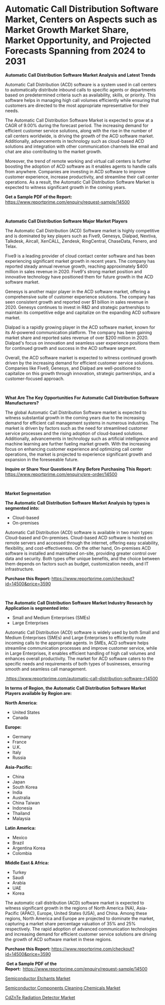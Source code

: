 <p><h1>Automatic Call Distribution Software Market, Centers on Aspects such as Market Growth Market Share, Market Opportunity, and Projected Forecasts Spanning from 2024 to 2031</h1></p><p><strong>Automatic Call Distribution Software Market Analysis and Latest Trends</strong></p>
<p><p>Automatic Call Distribution (ACD) software is a system used in call centers to automatically distribute inbound calls to specific agents or departments based on predetermined criteria such as availability, skills, or priority. This software helps in managing high call volumes efficiently while ensuring that customers are directed to the most appropriate representative for their needs.</p><p>The Automatic Call Distribution Software Market is expected to grow at a CAGR of 9.00% during the forecast period. The increasing demand for efficient customer service solutions, along with the rise in the number of call centers worldwide, is driving the growth of the ACD software market. Additionally, advancements in technology such as cloud-based ACD solutions and integration with other communication channels like email and chat are also contributing to the market growth.</p><p>Moreover, the trend of remote working and virtual call centers is further boosting the adoption of ACD software as it enables agents to handle calls from anywhere. Companies are investing in ACD software to improve customer experience, increase productivity, and streamline their call center operations. As a result, the Automatic Call Distribution Software Market is expected to witness significant growth in the coming years.</p></p>
<p><strong>Get a Sample PDF of the Report:&nbsp;</strong> <a href="https://www.reportprime.com/enquiry/request-sample/14500">https://www.reportprime.com/enquiry/request-sample/14500</a></p>
<p>&nbsp;</p>
<p><strong>Automatic Call Distribution Software Major Market Players</strong></p>
<p><p>The Automatic Call Distribution (ACD) Software market is highly competitive and is dominated by key players such as Five9, Genesys, Dialpad, Nextiva, Talkdesk, Aircall, XenCALL, Zendesk, RingCentral, ChaseData, Fenero, and Telax.</p><p>Five9 is a leading provider of cloud contact center software and has been experiencing significant market growth in recent years. The company has reported steady annual revenue growth, reaching approximately $400 million in sales revenue in 2020. Five9's strong market position and innovative technology have positioned them for future growth in the ACD software market.</p><p>Genesys is another major player in the ACD software market, offering a comprehensive suite of customer experience solutions. The company has seen consistent growth and reported over $1 billion in sales revenue in 2020. Genesys continues to invest in R&D and strategic partnerships to maintain its competitive edge and capitalize on the expanding ACD software market.</p><p>Dialpad is a rapidly growing player in the ACD software market, known for its AI-powered communication platform. The company has been gaining market share and reported sales revenue of over $200 million in 2020. Dialpad's focus on innovation and seamless user experience positions them for continued growth and success in the ACD software segment.</p><p>Overall, the ACD software market is expected to witness continued growth driven by the increasing demand for efficient customer service solutions. Companies like Five9, Genesys, and Dialpad are well-positioned to capitalize on this growth through innovation, strategic partnerships, and a customer-focused approach.</p></p>
<p>&nbsp;</p>
<p><strong>What Are The Key Opportunities For Automatic Call Distribution Software Manufacturers?</strong></p>
<p><p>The global Automatic Call Distribution Software market is expected to witness substantial growth in the coming years due to the increasing demand for efficient call management systems in numerous industries. The market is driven by factors such as the need for streamlined customer service processes and the rising adoption of cloud-based solutions. Additionally, advancements in technology such as artificial intelligence and machine learning are further fueling market growth. With the increasing focus on enhancing customer experience and optimizing call center operations, the market is projected to experience significant growth and expansion in the foreseeable future.</p></p>
<p><strong>Inquire or Share Your Questions If Any Before Purchasing This Report:</strong> <a href="https://www.reportprime.com/enquiry/pre-order/14500">https://www.reportprime.com/enquiry/pre-order/14500</a></p>
<p>&nbsp;</p>
<p><strong>Market Segmentation</strong></p>
<p><strong>The Automatic Call Distribution Software Market Analysis by types is segmented into:</strong></p>
<p><ul><li>Cloud-based</li><li>On-premises</li></ul></p>
<p><p>Automatic Call Distribution (ACD) software is available in two main types: Cloud-based and On-premises. Cloud-based ACD software is hosted on remote servers and accessed through the internet, offering easy scalability, flexibility, and cost-effectiveness. On the other hand, On-premises ACD software is installed and maintained on-site, providing greater control over data and security. Both types offer unique benefits, and the choice between them depends on factors such as budget, customization needs, and IT infrastructure.</p></p>
<p><strong>Purchase this Report:&nbsp;</strong><a href="https://www.reportprime.com/checkout?id=14500&price=3590">https://www.reportprime.com/checkout?id=14500&price=3590</a></p>
<p>&nbsp;</p>
<p><strong>The Automatic Call Distribution Software Market Industry Research by Application is segmented into:</strong></p>
<p><ul><li>Small and Medium Enterprises (SMEs)</li><li>Large Enterprises</li></ul></p>
<p><p>Automatic Call Distribution (ACD) software is widely used by both Small and Medium Enterprises (SMEs) and Large Enterprises to efficiently route incoming calls to the appropriate agents. In SMEs, ACD software helps streamline communication processes and improve customer service, while in Large Enterprises, it enables efficient handling of high call volumes and enhances overall productivity. The market for ACD software caters to the specific needs and requirements of both types of businesses, ensuring smooth and seamless call management.</p></p>
<p><a href="https://www.reportprime.com/automatic-call-distribution-software-r14500">&nbsp;https://www.reportprime.com/automatic-call-distribution-software-r14500</a></p>
<p><strong>In terms of Region, the Automatic Call Distribution Software Market Players available by Region are:</strong></p>
<p>
    <p> <strong> North America: </strong>
        <ul>
            <li>United States</li>
            <li>Canada</li>
        </ul>
        </p> 
    <p> <strong> Europe: </strong>
        <ul>
            <li>Germany</li>
            <li>France</li>
            <li>U.K.</li>
            <li>Italy</li>
            <li>Russia</li>
        </ul>
        </p> 
    <p> <strong> Asia-Pacific: </strong>
        <ul>
            <li>China</li>
            <li>Japan</li>
            <li>South Korea</li>
            <li>India</li>
            <li>Australia</li>
            <li>China Taiwan</li>
            <li>Indonesia</li>
            <li>Thailand</li>
            <li>Malaysia</li>
        </ul>
        </p> 
    <p> <strong> Latin America: </strong>
        <ul>
            <li>Mexico</li>
            <li>Brazil</li>
            <li>Argentina Korea</li>
            <li>Colombia</li>
        </ul>
        </p> 
    <p> <strong> Middle East & Africa: </strong>
        <ul>
            <li>Turkey</li>
            <li>Saudi</li>
            <li>Arabia</li>
            <li>UAE</li>
            <li>Korea</li>
        </ul>
    </p>
    </p>
<p><p>The automatic call distribution (ACD) software market is expected to witness significant growth in the regions of North America (NA), Asia-Pacific (APAC), Europe, United States (USA), and China. Among these regions, North America and Europe are projected to dominate the market, capturing a market share percentage valuation of 35% and 25% respectively. The rapid adoption of advanced communication technologies and increasing demand for efficient customer service solutions are driving the growth of ACD software market in these regions.</p></p>
<p><strong>Purchase this Report: </strong><a href="https://www.reportprime.com/checkout?id=14500&price=3590">https://www.reportprime.com/checkout?id=14500&price=3590</a></p>
<p>&nbsp;<strong>Get a Sample PDF of the Report:&nbsp;&nbsp;</strong><a href="https://www.reportprime.com/enquiry/request-sample/14500">https://www.reportprime.com/enquiry/request-sample/14500</a></p>
<p><strong></strong></p>
<p><p><a href="https://pretty-mail-caf.notion.site/Semiconductor-Etchants-Market-The-Key-To-Successful-Business-Strategy-Forecast-Till-2031-0b575865dc6947ff8912bab190ce36d2">Semiconductor Etchants Market</a></p><p><a href="https://full-wildebeest-80b.notion.site/Semiconductor-Components-Cleaning-Chemicals-Market-Comprehensive-Assessment-by-Type-Application-a-5c9a1af5178445bf8e9402b020f1cdcc">Semiconductor Components Cleaning Chemicals Market</a></p><p><a href="https://flame-sidecar-702.notion.site/CdZnTe-Radiation-Detector-Market-Outlook-Industry-Overview-and-Forecast-2024-to-2031-589c154c7d944d2c83f6c064fa727463">CdZnTe Radiation Detector Market</a></p></p>